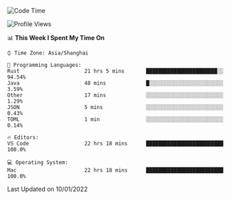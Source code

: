 <!--START_SECTION:waka-->
![Code Time](http://img.shields.io/badge/Code%20Time-903%20hrs%2010%20mins-blue)

![Profile Views](http://img.shields.io/badge/Profile%20Views-5-blue)

📊 **This Week I Spent My Time On** 

```text
⌚︎ Time Zone: Asia/Shanghai

💬 Programming Languages: 
Rust                     21 hrs 5 mins       ███████████████████████░░   94.54% 
Java                     48 mins             █░░░░░░░░░░░░░░░░░░░░░░░░   3.59% 
Other                    17 mins             ░░░░░░░░░░░░░░░░░░░░░░░░░   1.29% 
JSON                     5 mins              ░░░░░░░░░░░░░░░░░░░░░░░░░   0.43% 
TOML                     1 min               ░░░░░░░░░░░░░░░░░░░░░░░░░   0.14%

🔥 Editors: 
VS Code                  22 hrs 18 mins      █████████████████████████   100.0%

💻 Operating System: 
Mac                      22 hrs 18 mins      █████████████████████████   100.0%

```


 Last Updated on 10/01/2022
<!--END_SECTION:waka-->
